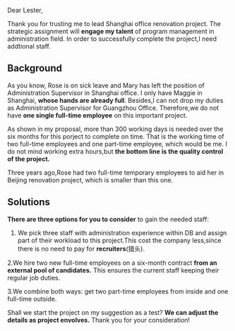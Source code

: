 Dear Lester,

Thank you for trusting me to lead Shanghai office renovation project. The strategic assignment will **engage my talent** of program management in administration field. In order to successfully complete the project,I need addtional staff.

## Background
As you know, Rose is on sick leave and Mary has left the position of Administration Supervisor in Shanghai office. I only have Maggie in Shanghai, **whose hands are already full**. Besides,I can not drop my duties as Administration Supervisor for Guangzhou Office. Therefore,we do not have **one single full-time employee** on this important project.

As shown in my proposal, more than 300 working days is needed over the six months for this porject to complete on time. That is the working time of two full-time employees and one part-time employee, which would be me. I do not mind working extra hours,but **the bottom line is the quality control of the project.**

Three years ago,Rose had two full-time temporary employees to aid her in Beijing renovation project, which is smaller than this one.

## Solutions

**There are three options for you to consider** to gain the needed staff:

1. We pick three staff with administration experience within DB and assign part of their workload to this project.This cost the company less,since there is no need to pay for **recruiters**(猎头).

2.We hire two new full-time employees on a six-month contract **from an external pool of candidates.** This ensures the current staff keeping their regular job duties.

3.We combine both ways: get two part-time employees from inside and one full-time outside.

Shall we start the project on my suggestion as a test? **We can adjust the details as project envolves.** Thank you for your consideration!
